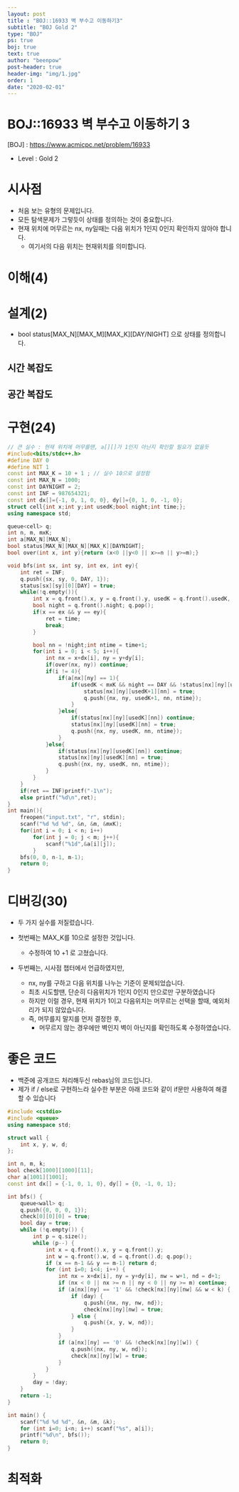```yaml
---
layout: post
title : "BOJ::16933 벽 부수고 이동하기3"
subtitle: "BOJ Gold 2"
type: "BOJ"
ps: true
boj: true
text: true
author: "beenpow"
post-header: true
header-img: "img/1.jpg"
order: 1
date: "2020-02-01"
---
```


# BOJ::16933 벽 부수고 이동하기 3
[BOJ] : <https://www.acmicpc.net/problem/16933>
- Level : Gold 2

# 시사점
- 처음 보는 유형의 문제입니다.
- 모든 탐색문제가 그렇듯이 상태를 정의하는 것이 중요합니다.
- 현재 위치에 머무르는 nx, ny일때는 다음 위치가 1인지 0인지 확인하지 않아야 합니다.
  - 여기서의 다음 위치는 현재위치를 의미합니다.

# 이해(4)


# 설계(2)
- bool status[MAX_N][MAX_M][MAX_K][DAY/NIGHT] 으로 상태를 정의합니다.

## 시간 복잡도

## 공간 복잡도

# 구현(24)

```cpp
// 큰 실수 : 현재 위치에 머무를땐, a[][]가 1인지 아닌지 확인할 필요가 없을듯
#include<bits/stdc++.h>
#define DAY 0
#define NIT 1
const int MAX_K = 10 + 1 ; // 실수 10으로 설정함
const int MAX_N = 1000;
const int DAYNIGHT = 2;
const int INF = 987654321;
const int dx[]={-1, 0, 1, 0, 0}, dy[]={0, 1, 0, -1, 0};
struct cell{int x;int y;int usedK;bool night;int time;};
using namespace std;

queue<cell> q;
int n, m, mxK;
int a[MAX_N][MAX_N];
bool status[MAX_N][MAX_N][MAX_K][DAYNIGHT];
bool over(int x, int y){return (x<0 ||y<0 || x>=n || y>=m);}

void bfs(int sx, int sy, int ex, int ey){
    int ret = INF;
    q.push({sx, sy, 0, DAY, 1});
    status[sx][sy][0][DAY] = true;
    while(!q.empty()){
        int x = q.front().x, y = q.front().y, usedK = q.front().usedK, time = q.front().time;
        bool night = q.front().night; q.pop();
        if(x == ex && y == ey){
            ret = time;
            break;
        }

        bool nn = !night;int ntime = time+1;
        for(int i = 0; i < 5; i++){
            int nx = x+dx[i], ny = y+dy[i];
            if(over(nx, ny)) continue;
            if(i != 4){
                if(a[nx][ny] == 1){
                    if(usedK < mxK && night == DAY && !status[nx][ny][usedK+1][nn]){
                        status[nx][ny][usedK+1][nn] = true;
                        q.push({nx, ny, usedK+1, nn, ntime});
                    }
                }else{
                    if(status[nx][ny][usedK][nn]) continue;
                    status[nx][ny][usedK][nn] = true;
                    q.push({nx, ny, usedK, nn, ntime});
                }
            }else{
                if(status[nx][ny][usedK][nn]) continue;
                status[nx][ny][usedK][nn] = true;
                q.push({nx, ny, usedK, nn, ntime});
            }
        }
    }
    if(ret == INF)printf("-1\n");
    else printf("%d\n",ret);
}
int main(){
    freopen("input.txt", "r", stdin);
    scanf("%d %d %d", &n, &m, &mxK);
    for(int i = 0; i < n; i++)
        for(int j = 0; j < m; j++){
            scanf("%1d",&a[i][j]);
        }
    bfs(0, 0, n-1, m-1);
    return 0;
}
```

# 디버깅(30)
- 두 가지 실수를 저질렀습니다.
- 첫번째는 MAX_K를 10으로 설정한 것입니다.
  - 수정하여 10 +1 로 고쳤습니다.

- 두번째는, 시사점 챕터에서 언급하였지만,
  - nx, ny를 구하고 다음 위치를 나누는 기준이 문제되었습니다.
  - 최초 시도할땐, 단순히 다음위치가 1인지 0인지 만으로만 구분하였습니다
  - 하지만 이럴 경우, 현재 위치가 1이고 다음위치는 머무르는 선택을 할때, 예외처리가 되지 않았습니다.
  - 즉, 머무를지 말지를 먼저 결정한 후,
    - 머무르지 않는 경우에만 벽인지 벽이 아닌지를 확인하도록 수정하였습니다.

# 좋은 코드
- 백준에 공개코드 처리해두신 rebas님의 코드입니다.
- 제가 if / else로 구현하느라 실수한 부분은 아래 코드와 같이 if문만 사용하여 해결할 수 있습니다

```cpp
#include <cstdio>
#include <queue>
using namespace std;

struct wall {
    int x, y, w, d;
};

int n, m, k;
bool check[1000][1000][11];
char a[1001][1001];
const int dx[] = {-1, 0, 1, 0}, dy[] = {0, -1, 0, 1};

int bfs() {
    queue<wall> q;
    q.push({0, 0, 0, 1});
    check[0][0][0] = true;
    bool day = true;
    while (!q.empty()) {
        int p = q.size();
        while (p--) {
            int x = q.front().x, y = q.front().y;
            int w = q.front().w, d = q.front().d; q.pop();
            if (x == n-1 && y == m-1) return d;
            for (int i=0; i<4; i++) {
                int nx = x+dx[i], ny = y+dy[i], nw = w+1, nd = d+1;
                if (nx < 0 || nx >= n || ny < 0 || ny >= m) continue;
                if (a[nx][ny] == '1' && !check[nx][ny][nw] && w < k) {
                    if (day) {
                        q.push({nx, ny, nw, nd});
                        check[nx][ny][nw] = true;
                    } else {
                        q.push({x, y, w, nd});
                    }
                }
                if (a[nx][ny] == '0' && !check[nx][ny][w]) {
                    q.push({nx, ny, w, nd});
                    check[nx][ny][w] = true;
                }
            }
        }
        day = !day;
    }
    return -1;
}

int main() {
    scanf("%d %d %d", &n, &m, &k);
    for (int i=0; i<n; i++) scanf("%s", a[i]);
    printf("%d\n", bfs());
    return 0;
}
```

# 최적화
